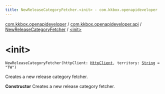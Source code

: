 ```yaml
---
title: NewReleaseCategoryFetcher.<init> - com.kkbox.openapideveloper
---
```


[com.kkbox.openapideveloper](../../index.html) / [com.kkbox.openapideveloper.api](../index.html) / [NewReleaseCategoryFetcher](index.html) / [&lt;init&gt;](.)

# &lt;init&gt;

`NewReleaseCategoryFetcher(httpClient: `[`HttpClient`](../-http-client/index.html)`, territory: `[`String`](https://kotlinlang.org/api/latest/jvm/stdlib/kotlin/-string/index.html)` = "TW")`

Creates a new release category fetcher.

**Constructor**
Creates a new release category fetcher.

